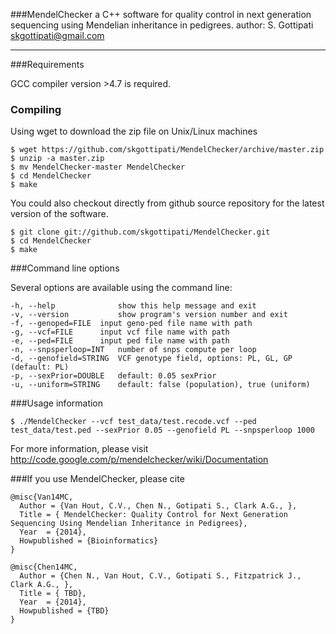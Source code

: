###MendelChecker
a C++ software for quality control in next generation sequencing using Mendelian inheritance in pedigrees.
author: S. Gottipati <skgottipati@gmail.com>

---

###Requirements

GCC compiler version >4.7 is required.

### Compiling

Using wget to download the zip file on Unix/Linux machines

	$ wget https://github.com/skgottipati/MendelChecker/archive/master.zip
	$ unzip -a master.zip
	$ mv MendelChecker-master MendelChecker
	$ cd MendelChecker
	$ make

You could also checkout directly from github source repository for the latest version of the software.

	$ git clone git://github.com/skgottipati/MendelChecker.git
	$ cd MendelChecker
	$ make

###Command line options

Several options are available using the command line:

	-h, --help            	show this help message and exit
	-v, --version           show program's version number and exit
	-f, --genoped=FILE	input geno-ped file name with path
	-g, --vcf=FILE		input vcf file name with path
	-e, --ped=FILE		input ped file name with path
	-n, --snpsperloop=INT	number of snps compute per loop
	-d, --genofield=STRING	VCF genotype field, options: PL, GL, GP (default: PL)
	-p, --sexPrior=DOUBLE	default: 0.05 sexPrior
	-u, --uniform=STRING	default: false (population), true (uniform)

###Usage information

	$ ./MendelChecker --vcf test_data/test.recode.vcf --ped test_data/test.ped --sexPrior 0.05 --genofield PL --snpsperloop 1000

For more information, please visit http://code.google.com/p/mendelchecker/wiki/Documentation

###If you use MendelChecker, please cite 


    @misc{Van14MC,
      Author = {Van Hout, C.V., Chen N., Gotipati S., Clark A.G., },
      Title = { MendelChecker: Quality Control for Next Generation Sequencing Using Mendelian Inheritance in Pedigrees},
      Year  = {2014},
      Howpublished = {Bioinformatics}
    }

	@misc{Chen14MC,
      Author = {Chen N., Van Hout, C.V., Gotipati S., Fitzpatrick J., Clark A.G., },
      Title = { TBD},
      Year  = {2014},
      Howpublished = {TBD}
    }